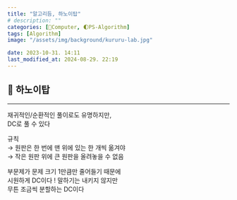 ```yaml
---
title: "알고리듬, 하노이탑"
# description: ""
categories: [💫Computer, 🌓PS-Algorithm]
tags: [Algorithm]
image: "/assets/img/background/kururu-lab.jpg"

date: 2023-10-31. 14:11
last_modified_at: 2024-08-29. 22:19
---
```


## 💫 하노이탑

---

재귀적인/순환적인 풀이로도 유명하지만,  
DC로 풀 수 있다  

규칙  
→ 원판은 한 번에 맨 위에 있는 한 개씩 옮겨야  
→ 작은 원판 위에 큰 원판을 올려놓을 수 없음  

부문제가 문제 크기 1만큼만 줄어들기 때문에  
시원하게 DC이다 ! 말하기는 내키지 않지만  
무튼 조금씩 분할하는 DC이다  
